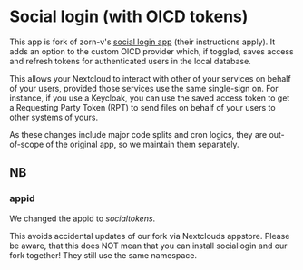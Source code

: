 # Social login (with OICD tokens)

This app is fork of zorn-v's [social login app](https://github.com/zorn-v/nextcloud-social-login) (their instructions apply). It adds an option to the custom OICD provider which, if toggled, saves access and refresh tokens for authenticated users in the local database.

This allows your Nextcloud to interact with other of your services on behalf of your users, provided those services use the same single-sign on. For instance, if you use a Keycloak, you can use the saved access token to get a Requesting Party Token (RPT) to send files on behalf of your users to other systems of yours.

As these changes include major code splits and cron logics, they are out-of-scope of the original app, so we maintain them separately.

## NB
### appid
We changed the appid to *socialtokens*. 

This avoids accidental updates of our fork via Nextclouds appstore. Please be aware, that this does NOT mean that you can install sociallogin and our fork together! They still use the same namespace.
